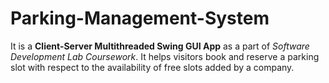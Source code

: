 # Parking-Management-System

It is a **Client-Server Multithreaded Swing GUI App** as a part of *Software Development Lab Coursework*. It helps visitors book and reserve a parking slot with respect to the availability of free slots added by a company.
